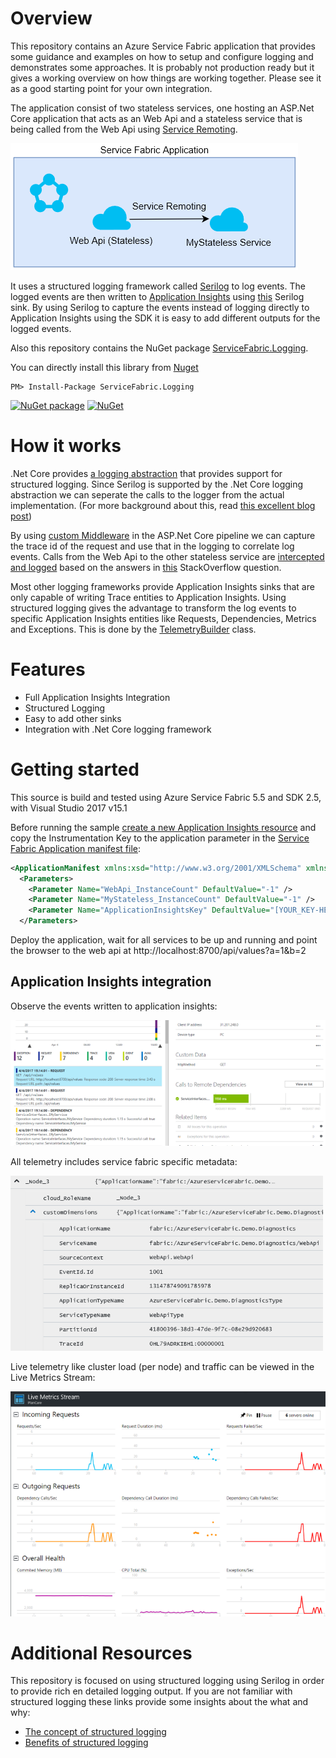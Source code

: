 # Overview

This repository contains an Azure Service Fabric application that provides some guidance and examples on how to setup and configure logging and demonstrates some approaches. It is probably not production ready but it gives a working overview on how things are working together. Please see it as a good starting point for your own integration.

The application consist of two stateless services, one hosting an ASP.Net Core application that acts as an Web Api and a stateless service that is being called from the Web Api using [Service Remoting](https://docs.microsoft.com/en-us/azure/service-fabric/service-fabric-reliable-services-communication-remoting).

![Application Overview](blobs/asf-application.PNG?raw=true )

It uses a structured logging framework called [Serilog](https://serilog.net/) to log events. The logged events are then written to [Application Insights](https://azure.microsoft.com/en-us/services/application-insights/) using [this](https://github.com/serilog/serilog-sinks-applicationinsights) Serilog sink. By using Serilog to capture the events instead of logging directly to Application Insights using the SDK it is easy to add different outputs for the logged events.

Also this repository contains the NuGet package [ServiceFabric.Logging](https://www.nuget.org/packages/ServiceFabric.Logging/).

You can directly install this library from [Nuget][6]    

    PM> Install-Package ServiceFabric.Logging
    
  [![NuGet package](https://badge.fury.io/nu/ServiceFabric.Logging.svg)](https://www.nuget.org/packages/ServiceFabric.Logging/)
 [![NuGet](https://img.shields.io/nuget/dt/ServiceFabric.Logging.svg)]()

[6]: http://nuget.org

# How it works

.Net Core provides [a logging abstraction](https://docs.microsoft.com/en-us/aspnet/core/fundamentals/logging) that provides support for structured logging. Since Serilog is supported by the .Net Core logging abstraction we can seperate the calls to the logger from the actual implementation. (For more background about this, read [this excellent blog post](https://msdn.microsoft.com/en-us/magazine/mt694089.aspx))

By using [custom Middleware](/src/ServiceFabric.Logging/Middleware/RequestTrackingMiddleware.cs) in the ASP.Net Core pipeline we can capture the trace id of the request and use that in the logging to correlate log events. Calls from the Web Api to the other stateless service are [intercepted and logged](/src/ServiceFabric.Logging/Remoting/ServiceRemoting.cs) based on the answers in [this](http://stackoverflow.com/questions/34166193/how-to-add-message-header-to-the-request-when-using-default-client-of-azure-serv) StackOverflow question.

Most other logging frameworks provide Application Insights sinks that are only capable of writing Trace entities to Application Insights. Using structured logging gives the advantage to transform the log events to specific Application Insights entities like Requests, Dependencies, Metrics and Exceptions. This is done by the [TelemetryBuilder](/src/ServiceFabric.Logging/ApplicationInsights/TelemetryBuilder.cs) class.

# Features
 - Full Application Insights Integration
 - Structured Logging
 - Easy to add other sinks
 - Integration with .Net Core logging framework
 
# Getting started

This source is build and tested using Azure Service Fabric 5.5 and SDK 2.5, with Visual Studio 2017 v15.1

Before running the sample [create a new Application Insights resource](https://docs.microsoft.com/en-us/azure/application-insights/app-insights-create-new-resource) and copy the Instrumentation Key to the application parameter in the [Service Fabric Application manifest file](/src/AzureServiceFabric.Demo.Diagnostics/ApplicationPackageRoot/ApplicationManifest.xml#L6):

```xml
<ApplicationManifest xmlns:xsd="http://www.w3.org/2001/XMLSchema" xmlns:xsi="http://www.w3.org/2001/XMLSchema-instance" ApplicationTypeName="AzureServiceFabric.Demo.DiagnosticsType" ApplicationTypeVersion="1.0.0" xmlns="http://schemas.microsoft.com/2011/01/fabric">
  <Parameters>
    <Parameter Name="WebApi_InstanceCount" DefaultValue="-1" />
    <Parameter Name="MyStateless_InstanceCount" DefaultValue="-1" />
    <Parameter Name="ApplicationInsightsKey" DefaultValue="[YOUR_KEY-HERE]" />
  </Parameters>
  ```

Deploy the application, wait for all services to be up and running and point the browser to the web api at http://localhost:8700/api/values?a=1&b=2

## Application Insights integration

Observe the events written to application insights:

![Application Insights](blobs/app-insights.PNG?raw=true )

All telemetry includes service fabric specific metadata:

![Application Insights](blobs/app-insights-telemetrydata.PNG?raw=true )

Live telemetry like cluster load (per node) and traffic can be viewed in the Live Metrics Stream:

![Application Insights Live Metrics Stream](blobs/live-metrics.PNG?raw=true )

# Additional Resources

This repository is focused on using structured logging using Serilog in order to provide rich en detailed logging output. If you are not familiar with structured logging these links provide some insights about the what and why:

- [The concept of structured logging](https://nblumhardt.com/2016/06/structured-logging-concepts-in-net-series-1/)
- [Benefits of structured logging](http://softwareengineering.stackexchange.com/questions/312197/benefits-of-structured-logging-vs-basic-logging)
